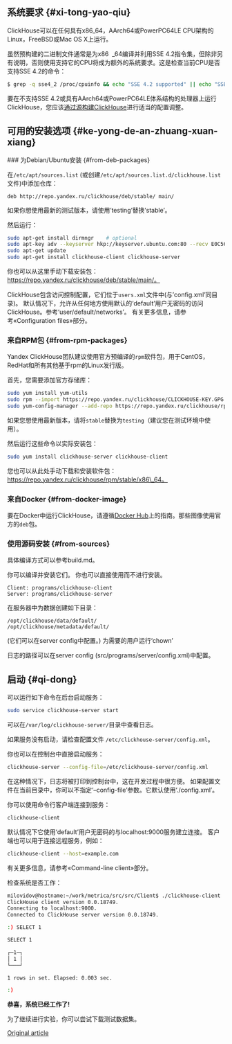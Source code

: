 ## 系统要求 {#xi-tong-yao-qiu}

ClickHouse可以在任何具有x86\_64，AArch64或PowerPC64LE CPU架构的Linux，FreeBSD或Mac OS X上运行。

虽然预构建的二进制文件通常是为x86  \_64编译并利用SSE 4.2指令集，但除非另有说明，否则使用支持它的CPU将成为额外的系统要求。这是检查当前CPU是否支持SSE 4.2的命令：

``` bash
$ grep -q sse4_2 /proc/cpuinfo && echo "SSE 4.2 supported" || echo "SSE 4.2 not supported"
```

要在不支持SSE 4.2或具有AArch64或PowerPC64LE体系结构的处理器上运行ClickHouse，您应该[通过源构建ClickHouse](#from-sources)进行适当的配置调整。

## 可用的安装选项 {#ke-yong-de-an-zhuang-xuan-xiang}

<a name="install-from-deb-packages"></a>
\#\#\# 为Debian/Ubuntu安装 {\#from-deb-packages}

在`/etc/apt/sources.list` (或创建`/etc/apt/sources.list.d/clickhouse.list`文件)中添加仓库：

``` text
deb http://repo.yandex.ru/clickhouse/deb/stable/ main/
```

如果你想使用最新的测试版本，请使用’testing’替换’stable’。

然后运行：

``` bash
sudo apt-get install dirmngr    # optional
sudo apt-key adv --keyserver hkp://keyserver.ubuntu.com:80 --recv E0C56BD4    # optional
sudo apt-get update
sudo apt-get install clickhouse-client clickhouse-server
```

你也可以从这里手动下载安装包：https://repo.yandex.ru/clickhouse/deb/stable/main/。

ClickHouse包含访问控制配置，它们位于`users.xml`文件中(与’config.xml’同目录)。
默认情况下，允许从任何地方使用默认的‘default’用户无密码的访问ClickHouse。参考‘user/default/networks’。
有关更多信息，请参考«Configuration files»部分。

### 来自RPM包 {#from-rpm-packages}

Yandex ClickHouse团队建议使用官方预编译的`rpm`软件包，用于CentOS，RedHat和所有其他基于rpm的Linux发行版。

首先，您需要添加官方存储库：

``` bash
sudo yum install yum-utils
sudo rpm --import https://repo.yandex.ru/clickhouse/CLICKHOUSE-KEY.GPG
sudo yum-config-manager --add-repo https://repo.yandex.ru/clickhouse/rpm/stable/x86_64
```

如果您想使用最新版本，请将`stable`替换为`testing`（建议您在测试环境中使用）。

然后运行这些命令以实际安装包：

``` bash
sudo yum install clickhouse-server clickhouse-client
```

您也可以从此处手动下载和安装软件包：https://repo.yandex.ru/clickhouse/rpm/stable/x86\_64。

### 来自Docker {#from-docker-image}

要在Docker中运行ClickHouse，请遵循[Docker Hub](https://hub.docker.com/r/yandex/clickhouse-server/)上的指南。那些图像使用官方的`deb`包。

### 使用源码安装 {#from-sources}

具体编译方式可以参考build.md。

你可以编译并安装它们。
你也可以直接使用而不进行安装。

``` text
Client: programs/clickhouse-client
Server: programs/clickhouse-server
```

在服务器中为数据创建如下目录：

``` text
/opt/clickhouse/data/default/
/opt/clickhouse/metadata/default/
```

(它们可以在server config中配置。)
为需要的用户运行‘chown’

日志的路径可以在server config (src/programs/server/config.xml)中配置。

## 启动 {#qi-dong}

可以运行如下命令在后台启动服务：

``` bash
sudo service clickhouse-server start
```

可以在`/var/log/clickhouse-server/`目录中查看日志。

如果服务没有启动，请检查配置文件 `/etc/clickhouse-server/config.xml`。

你也可以在控制台中直接启动服务：

``` bash
clickhouse-server --config-file=/etc/clickhouse-server/config.xml
```

在这种情况下，日志将被打印到控制台中，这在开发过程中很方便。
如果配置文件在当前目录中，你可以不指定‘–config-file’参数。它默认使用‘./config.xml’。

你可以使用命令行客户端连接到服务：

``` bash
clickhouse-client
```

默认情况下它使用‘default’用户无密码的与localhost:9000服务建立连接。
客户端也可以用于连接远程服务，例如：

``` bash
clickhouse-client --host=example.com
```

有关更多信息，请参考«Command-line client»部分。

检查系统是否工作：

``` bash
milovidov@hostname:~/work/metrica/src/src/Client$ ./clickhouse-client
ClickHouse client version 0.0.18749.
Connecting to localhost:9000.
Connected to ClickHouse server version 0.0.18749.

:) SELECT 1

SELECT 1

┌─1─┐
│ 1 │
└───┘

1 rows in set. Elapsed: 0.003 sec.

:)
```

**恭喜，系统已经工作了!**

为了继续进行实验，你可以尝试下载测试数据集。

[Original article](https://clickhouse.tech/docs/en/getting_started/install/) <!--hide-->
